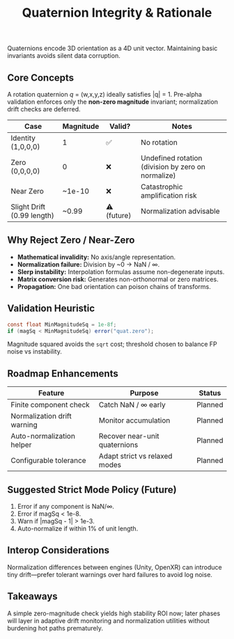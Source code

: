 ﻿---
id: quaternion-integrity
title: Quaternion Integrity & Rationale
sidebar_label: Quaternion Integrity
sidebar_position: 41
---

Quaternions encode 3D orientation as a 4D unit vector. Maintaining basic invariants avoids silent data corruption.

## Core Concepts
A rotation quaternion *q* = (w,x,y,z) ideally satisfies |q| = 1. Pre-alpha validation enforces only the **non-zero magnitude** invariant; normalization drift checks are deferred.

| Case | Magnitude | Valid? | Notes |
|------|-----------|-------|-------|
| Identity (1,0,0,0) | 1 | ✅ | No rotation |
| Zero (0,0,0,0) | 0 | ❌ | Undefined rotation (division by zero on normalize) |
| Near Zero | ~1e-10 | ❌ | Catastrophic amplification risk |
| Slight Drift (0.99 length) | ~0.99 | ⚠️ (future) | Normalization advisable |

## Why Reject Zero / Near-Zero
- **Mathematical invalidity:** No axis/angle representation.
- **Normalization failure:** Division by ~0 → NaN / ∞.
- **Slerp instability:** Interpolation formulas assume non-degenerate inputs.
- **Matrix conversion risk:** Generates non-orthonormal or zero matrices.
- **Propagation:** One bad orientation can poison chains of transforms.

## Validation Heuristic
```csharp
const float MinMagnitudeSq = 1e-8f;
if (magSq < MinMagnitudeSq) error("quat.zero");
```
Magnitude squared avoids the `sqrt` cost; threshold chosen to balance FP noise vs instability.

## Roadmap Enhancements
| Feature | Purpose | Status |
|---------|---------|--------|
| Finite component check | Catch NaN / ∞ early | Planned |
| Normalization drift warning | Monitor accumulation | Planned |
| Auto-normalization helper | Recover near-unit quaternions | Planned |
| Configurable tolerance | Adapt strict vs relaxed modes | Planned |

## Suggested Strict Mode Policy (Future)
1. Error if any component is NaN/∞.
2. Error if magSq < 1e-8.
3. Warn if |magSq - 1| > 1e-3.
4. Auto-normalize if within 1% of unit length.

## Interop Considerations
Normalization differences between engines (Unity, OpenXR) can introduce tiny drift—prefer tolerant warnings over hard failures to avoid log noise.

## Takeaways
A simple zero-magnitude check yields high stability ROI now; later phases will layer in adaptive drift monitoring and normalization utilities without burdening hot paths prematurely.
